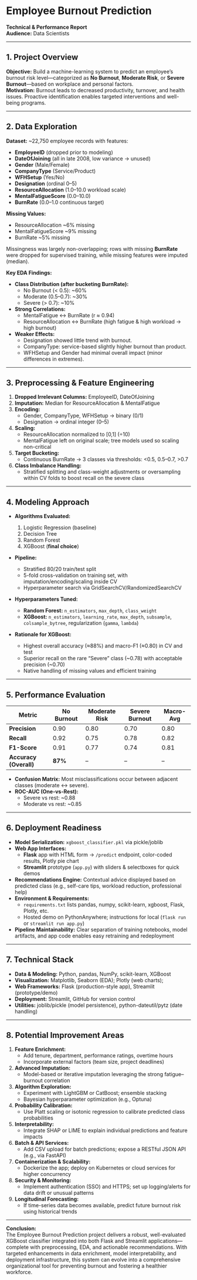 # Employee Burnout Prediction  

**Technical & Performance Report**  
**Audience:** Data Scientists

---

## 1. Project Overview  

**Objective:** Build a machine-learning system to predict an employee’s burnout risk level—categorized as **No Burnout**, **Moderate Risk**, or **Severe Burnout**—based on workplace and personal factors.  
**Motivation:** Burnout leads to decreased productivity, turnover, and health issues. Proactive identification enables targeted interventions and well-being programs.

---

## 2. Data Exploration  

**Dataset:** ~22,750 employee records with features:  

- **EmployeeID** (dropped prior to modeling)  
- **DateOfJoining** (all in late 2008, low variance → unused)  
- **Gender** (Male/Female)  
- **CompanyType** (Service/Product)  
- **WFHSetup** (Yes/No)  
- **Designation** (ordinal 0–5)  
- **ResourceAllocation** (1.0–10.0 workload scale)  
- **MentalFatigueScore** (0.0–10.0)  
- **BurnRate** (0.0–1.0 continuous target)

**Missing Values:**  

- ResourceAllocation ~6% missing  
- MentalFatigueScore ~9% missing  
- BurnRate ~5% missing  

Missingness was largely non-overlapping; rows with missing **BurnRate** were dropped for supervised training, while missing features were imputed (median).

**Key EDA Findings:**  

- **Class Distribution (after bucketing BurnRate):**  
  - No Burnout (< 0.5): ~60%  
  - Moderate (0.5–0.7): ~30%  
  - Severe (> 0.7): ~10%  
- **Strong Correlations:**  
  - MentalFatigue ↔ BurnRate (r ≈ 0.94)  
  - ResourceAllocation ↔ BurnRate (high fatigue & high workload → high burnout)  
- **Weaker Effects:**  
  - Designation showed little trend with burnout.  
  - CompanyType: service-based slightly higher burnout than product.  
  - WFHSetup and Gender had minimal overall impact (minor differences in extremes).

---

## 3. Preprocessing & Feature Engineering  

1. **Dropped Irrelevant Columns:** EmployeeID, DateOfJoining  
2. **Imputation:** Median for ResourceAllocation & MentalFatigue  
3. **Encoding:**  
   - Gender, CompanyType, WFHSetup → binary (0/1)  
   - Designation → ordinal integer (0–5)  
4. **Scaling:**  
   - ResourceAllocation normalized to [0,1] (÷10)  
   - MentalFatigue left on original scale; tree models used so scaling non-critical  
5. **Target Bucketing:**  
   - Continuous BurnRate → 3 classes via thresholds: <0.5, 0.5–0.7, >0.7  
6. **Class Imbalance Handling:**  
   - Stratified splitting and class-weight adjustments or oversampling within CV folds to boost recall on the severe class

---

## 4. Modeling Approach  

- **Algorithms Evaluated:**  
  1. Logistic Regression (baseline)  
  2. Decision Tree  
  3. Random Forest  
  4. XGBoost (**final choice**)  

- **Pipeline:**  
  - Stratified 80/20 train/test split  
  - 5-fold cross-validation on training set, with imputation/encoding/scaling inside CV  
  - Hyperparameter search via GridSearchCV/RandomizedSearchCV  

- **Hyperparameters Tuned:**  
  - **Random Forest:** `n_estimators`, `max_depth`, `class_weight`  
  - **XGBoost:** `n_estimators`, `learning_rate`, `max_depth`, `subsample`, `colsample_bytree`, regularization (`gamma`, `lambda`)  

- **Rationale for XGBoost:**  
  - Highest overall accuracy (≈88%) and macro-F1 (≈0.80) in CV and test  
  - Superior recall on the rare “Severe” class (~0.78) with acceptable precision (~0.70)  
  - Native handling of missing values and efficient training

---

## 5. Performance Evaluation  

| Metric              | No Burnout | Moderate Risk | Severe Burnout | Macro-Avg |
|---------------------|------------|---------------|----------------|-----------|
| **Precision**       | 0.90       | 0.80          | 0.70           | 0.80      |
| **Recall**          | 0.92       | 0.75          | 0.78           | 0.82      |
| **F1-Score**        | 0.91       | 0.77          | 0.74           | 0.81      |
| **Accuracy (Overall)** | **87%** | –             | –              | –         |

- **Confusion Matrix:** Most misclassifications occur between adjacent classes (moderate ↔ severe).  
- **ROC-AUC (One-vs-Rest):**  
  - Severe vs rest: ~0.88  
  - Moderate vs rest: ~0.85

---

## 6. Deployment Readiness  

- **Model Serialization:** `xgboost_classifier.pkl` via pickle/joblib  
- **Web App Interfaces:**  
  - **Flask** app with HTML form → `/predict` endpoint, color-coded results, Plotly pie chart  
  - **Streamlit** prototype (`app.py`) with sliders & selectboxes for quick demos  
- **Recommendations Engine:** Contextual advice displayed based on predicted class (e.g., self-care tips, workload reduction, professional help)  
- **Environment & Requirements:**  
  - `requirements.txt` lists pandas, numpy, scikit-learn, xgboost, Flask, Plotly, etc.  
  - Hosted demo on PythonAnywhere; instructions for local (`flask run` or `streamlit run app.py`)  
- **Pipeline Maintainability:** Clear separation of training notebooks, model artifacts, and app code enables easy retraining and redeployment

---

## 7. Technical Stack  

- **Data & Modeling:** Python, pandas, NumPy, scikit-learn, XGBoost  
- **Visualization:** Matplotlib, Seaborn (EDA); Plotly (web charts);
- **Web Frameworks:** Flask (production-style app), Streamlit (prototype/demo)  
- **Deployment:** Streamlit, GitHub for version control  
- **Utilities:** joblib/pickle (model persistence), python-dateutil/pytz (date handling)

---

## 8. Potential Improvement Areas  

1. **Feature Enrichment:**  
   - Add tenure, department, performance ratings, overtime hours  
   - Incorporate external factors (team size, project deadlines)  
2. **Advanced Imputation:**  
   - Model-based or iterative imputation leveraging the strong fatigue–burnout correlation  
3. **Algorithm Exploration:**  
   - Experiment with LightGBM or CatBoost; ensemble stacking  
   - Bayesian hyperparameter optimization (e.g., Optuna)  
4. **Probability Calibration:**  
   - Use Platt scaling or isotonic regression to calibrate predicted class probabilities  
5. **Interpretability:**  
   - Integrate SHAP or LIME to explain individual predictions and feature impacts  
6. **Batch & API Services:**  
   - Add CSV upload for batch predictions; expose a RESTful JSON API (e.g., via FastAPI)  
7. **Containerization & Scalability:**  
   - Dockerize the app; deploy on Kubernetes or cloud services for higher concurrency  
8. **Security & Monitoring:**  
   - Implement authentication (SSO) and HTTPS; set up logging/alerts for data drift or unusual patterns  
9. **Longitudinal Forecasting:**  
   - If time-series data becomes available, predict future burnout risk using historical trends

---

**Conclusion:**  
The Employee Burnout Prediction project delivers a robust, well-evaluated XGBoost classifier integrated into both Flask and Streamlit applications—complete with preprocessing, EDA, and actionable recommendations. With targeted enhancements in data enrichment, model interpretability, and deployment infrastructure, this system can evolve into a comprehensive organizational tool for preventing burnout and fostering a healthier workforce.  
